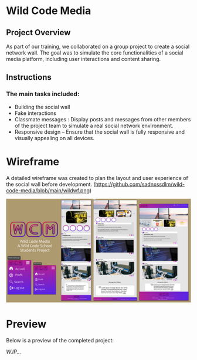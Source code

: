 # Wild Code Media 

## Project Overview
As part of our training, we collaborated on a group project to create a social network wall. The goal was to simulate the core functionalities of a social media platform, including user interactions and content sharing.

## Instructions

### The main tasks included:
- Building the social wall 
- Fake interactions 
- Classmate messages : Display posts and messages from other members of the project team to simulate a real social network environment.
- Responsive design – Ensure that the social wall is fully responsive and visually appealing on all devices.


# Wireframe
A detailed wireframe was created to plan the layout and user experience of the social wall before development.
(https://github.com/sadnxssdlm/wild-code-media/blob/main/wildwf.png)

![Wireframe :](https://github.com/sadnxssdlm/wild-code-media/blob/main/wireframewcm.png)

# Preview
Below is a preview of the completed project:

<i>W.IP...<i/>
